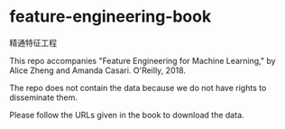 # feature-engineering-book

精通特征工程

This repo accompanies "Feature Engineering for Machine Learning," by Alice Zheng and Amanda Casari. O'Reilly, 2018.

The repo does not contain the data because we do not have rights to disseminate them. 

Please follow the URLs given in the book to download the data.
